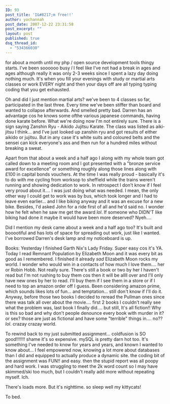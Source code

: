 ```yaml
---
ID: 93
post_title: 'I&#8217;m free!!'
author: yochannah
post_date: 2007-12-22 23:31:58
post_excerpt: ""
layout: post
published: true
dsq_thread_id:
  - "534366030"
---
```

for about a month until my php / open source development tools thingy starts. I've been soooooo busy *l* I feel like I've not had a break in ages and ages although really it was only 2-3 weeks since I spent a lazy day doing nothing much. It's when you fill your evenings with study or martial arts classes or work EVERY night and then your days off are all typing typing coding that you get exhausted. 

Oh and did I just mention martial arts? we've been to 4 classes so far, participated in the last three. Every time we've been stiffer than board and wanted to collapse afterwards. And smelled pretty bad. Darren has an advantage cos he knows some ofthe various japanese commands, having done karate before. What we're doing now I'm not entirely sure. There is a sign saying Zanshin Ryu - Aikido Jujitsu Karate. The class was listed as aiki-jitsu I think... and I've just looked up zanshin ryu and got results of either aikido or jujitsu. But in any case it's white suits and coloured belts and the sensei can kick everyone's ass and then run for a hundred miles without breaking a sweat. 

Apart from that about a week and a half ago I along with my whole team got called down to a meeting room and I got presented with a "bronze service award for excellence" or something roughly along those lines along with £100 in capital bonds vouchers. At the time I was really proud - basically it's to do with me cycling from worksop to sheffield while the trains weren't running and showing dedication to work. In retrospect I don't know if I feel very proud about it.... I was just doing what was needed. I mean, the only other way I could get to work was by bus, which took longer and I had to leave even earlier... and I like biking anyway and it was an excuse for a new bike. Besides, I'd asked John for a ride first of all and he'd said no. I wonder how he felt when he saw me get the award *lol*. If someone who DIDN'T like biking had done it maybe it would have been more deserved? Nyeh....

Did I mention my desk came about a week and a half ago too? It's built  and booootiful and has lots of space for spreading out work, just like I wanted. I've borrowed Darren's desk lamp and my noticeboard is up. 

Books: Yesterday I finished Garth Nix's Lady Friday. Super easy cos it's YA. Today I read Remnant Population by Elizabeth Moon and it was every bit as good as I remembered. I finished it already *sad* Elizabeth Moon rocks my world. I wonder who would win in a contacts of how much I love them.... her or Robin Hobb. Not really sure. There's still a book or two by her I haven't read but I'm not rushing to buy them cos then it will be allll over and I'll only have new ones by her to read. I'll buy them if I see them in a store or if I need to top an amazon order off I guess. Been considering amazon prime, which sounds likes lots of fun... and temptation... still don't know if I'll do it. Anyway, before those two books I decided to reread the Pullman ones since there was talk all over about the movie.... first 2 books I couldn't really see what the problem was, last book I finally did.... but still, It's all fiction!!  Why is this so bad and why don't people denounce every book with murder in it? or sex? those are just as fictional and have some "terrible" things in.... no?? *lol*. crazay crazay world.

To rewind back to my just submitted assignment... coldfusion is SO good!!!!!!! shame it's so expensive. mySQL is pretty darn hot too. It's something I've needed to know for years and years, and known I wanted to know about... I feel empowered now, knowing a lot more about databases than I did and equipped to actually produce a dynamic site. the coding bit of the assignment was FUN!! and easy. then the stupid report was all poopy and hard work. I was struggling to meet the 2k word count so I may have skimmed/ski too much, but I couldn't really add more without repeating myself. Ich. 

There's loads more. But it's nighttime. so sleep well my kittycats!

To bed.